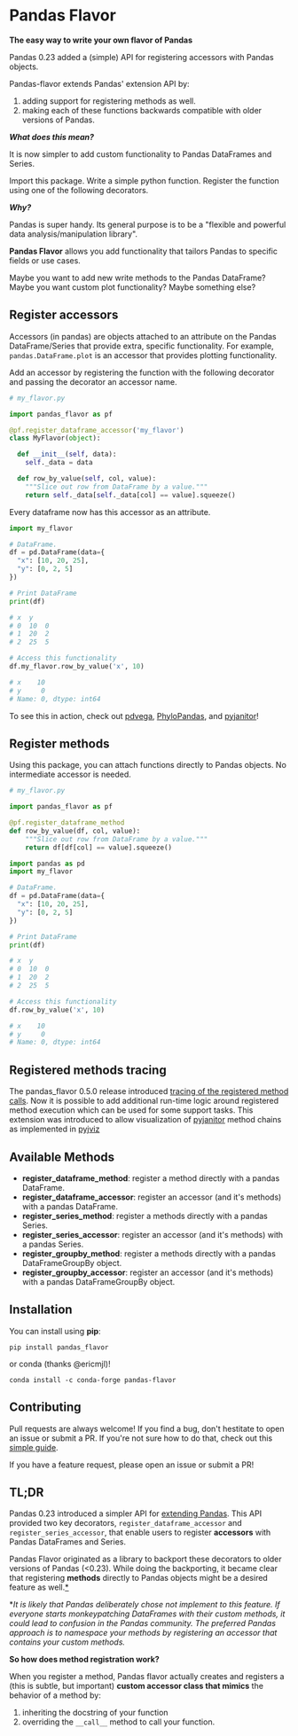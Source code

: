 # Pandas Flavor
**The easy way to write your own flavor of Pandas**

Pandas 0.23 added a (simple) API for registering accessors with Pandas objects.

Pandas-flavor extends Pandas' extension API by:
1. adding support for registering methods as well.
2. making each of these functions backwards compatible with older versions of Pandas.

***What does this mean?***

It is now simpler to add custom functionality to Pandas DataFrames and Series.

Import this package. Write a simple python function. Register the function using one of the following decorators.

***Why?***

Pandas is super handy. Its general purpose is to be a "flexible and powerful data analysis/manipulation library".

**Pandas Flavor** allows you add functionality that tailors Pandas to specific fields or use cases.

Maybe you want to add new write methods to the Pandas DataFrame? Maybe you want custom plot functionality? Maybe something else?

## Register accessors

Accessors (in pandas) are objects attached to an attribute on the Pandas DataFrame/Series
that provide extra, specific functionality. For example, `pandas.DataFrame.plot` is an
accessor that provides plotting functionality.

Add an accessor by registering the function with the following decorator
and passing the decorator an accessor name.


```python
# my_flavor.py

import pandas_flavor as pf

@pf.register_dataframe_accessor('my_flavor')
class MyFlavor(object):

  def __init__(self, data):
    self._data = data

  def row_by_value(self, col, value):
    """Slice out row from DataFrame by a value."""
    return self._data[self._data[col] == value].squeeze()

```

Every dataframe now has this accessor as an attribute.
```python
import my_flavor

# DataFrame.
df = pd.DataFrame(data={
  "x": [10, 20, 25],
  "y": [0, 2, 5]
})

# Print DataFrame
print(df)

# x  y
# 0  10  0
# 1  20  2
# 2  25  5

# Access this functionality
df.my_flavor.row_by_value('x', 10)

# x    10
# y     0
# Name: 0, dtype: int64
```

To see this in action, check out [pdvega](https://github.com/jakevdp/pdvega),
[PhyloPandas](https://github.com/Zsailer/phylopandas), and [pyjanitor](https://github.com/ericmjl/pyjanitor)!


## Register methods

Using this package, you can attach functions directly to Pandas objects. No
intermediate accessor is needed.

```python
# my_flavor.py

import pandas_flavor as pf

@pf.register_dataframe_method
def row_by_value(df, col, value):
    """Slice out row from DataFrame by a value."""
    return df[df[col] == value].squeeze()

```

```python
import pandas as pd
import my_flavor

# DataFrame.
df = pd.DataFrame(data={
  "x": [10, 20, 25],
  "y": [0, 2, 5]
})

# Print DataFrame
print(df)

# x  y
# 0  10  0
# 1  20  2
# 2  25  5

# Access this functionality
df.row_by_value('x', 10)

# x    10
# y     0
# Name: 0, dtype: int64
```

## Registered methods tracing

The pandas_flavor 0.5.0 release introduced [tracing of the registered method calls](/docs/tracing_ext.md). Now it is possible to add additional run-time logic around registered method execution which can be used for some support tasks. This extension was introduced
to allow visualization of [pyjanitor](https://github.com/pyjanitor-devs/pyjanitor) method chains as implemented in [pyjviz](https://github.com/pyjanitor-devs/pyjviz)


## Available Methods

- **register_dataframe_method**: register a method directly with a pandas DataFrame.
- **register_dataframe_accessor**: register an accessor (and it's methods) with a pandas DataFrame.
- **register_series_method**: register a methods directly with a pandas Series.
- **register_series_accessor**: register an accessor (and it's methods) with a pandas Series.
- **register_groupby_method**: register a methods directly with a pandas DataFrameGroupBy object.
- **register_groupby_accessor**: register an accessor (and it's methods) with a pandas DataFrameGroupBy object.

## Installation

You can install using **pip**:
```
pip install pandas_flavor
```
or conda (thanks @ericmjl)!
```
conda install -c conda-forge pandas-flavor
```

## Contributing

Pull requests are always welcome! If you find a bug, don't hestitate to open an issue or submit a PR. If you're not sure how to do that, check out this [simple guide](https://github.com/Zsailer/guide-to-working-as-team-on-github).

If you have a feature request, please open an issue or submit a PR!

## TL;DR

Pandas 0.23 introduced a simpler API for [extending Pandas](https://pandas.pydata.org/pandas-docs/stable/development/extending.html#extending-pandas). This API provided two key decorators, `register_dataframe_accessor` and `register_series_accessor`, that enable users to register **accessors** with Pandas DataFrames and Series.

Pandas Flavor originated as a library to backport these decorators to older versions of Pandas (<0.23). While doing the backporting, it became clear that registering **methods** directly to Pandas objects might be a desired feature as well.[*](#footnote)

<a name="footnote">*</a>*It is likely that Pandas deliberately chose not implement to this feature. If everyone starts monkeypatching DataFrames with their custom methods, it could lead to confusion in the Pandas community. The preferred Pandas approach is to namespace your methods by registering an accessor that contains your custom methods.*

**So how does method registration work?**

When you register a method, Pandas flavor actually creates and registers a (this is subtle, but important) **custom accessor class that mimics** the behavior of a method by:
1. inheriting the docstring of your function
2. overriding the `__call__` method to call your function.
